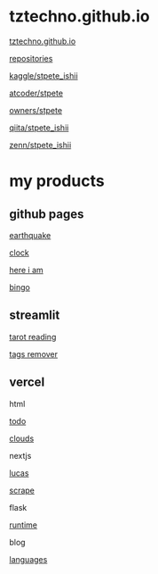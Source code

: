 
# tztechno.github.io

[tztechno.github.io](https://tztechno.github.io)

[repositories](https://github.com/tztechno?tab=repositories)

[kaggle/stpete_ishii](https://www.kaggle.com/stpeteishii)

[atcoder/stpete](https://atcoder.jp/users/stpete)

[owners/stpete](https://kenkoooo.com/atcoder/#/lang)

[qiita/stpete_ishii](https://qiita.com/stpete_ishii)

[zenn/stpete_ishii](https://zenn.dev/stpete_ishii)

# my products

## github pages

[earthquake](https://tztechno.github.io/tz_js_20240217_leaflet/emap_now4.html)

[clock](https://tztechno.github.io/tz_html_20230222_clock/index3.html)

[here i am](https://tztechno.github.io/tz_js_20240301_map/trial3.html)

[bingo](https://tztechno.github.io/tz_atcoder_web/abc355c/abc355c_bingo_js.html)

## streamlit

[tarot reading](https://app-tarrot-reading-mlnessbppgllzg2dns5pfc.streamlit.app/)

[tags remover](https://app-tags-remover-sbkxegmeb9kavsurgowb6d.streamlit.app/)

## vercel

html

[todo](https://vercel-todo-g9ozzihav-stpetes-projects.vercel.app/)

[clouds](https://vercel-clouds-sage.vercel.app/)

nextjs

[lucas](https://vercel-lucas.vercel.app/)

[scrape](https://vercel-scrape-lvq7zua7b-stpetes-projects.vercel.app/)

flask

[runtime](https://vercel-runtime-python.vercel.app/)

blog

[languages](https://tz-blog-pelican-git-master-stpetes-projects.vercel.app/)


